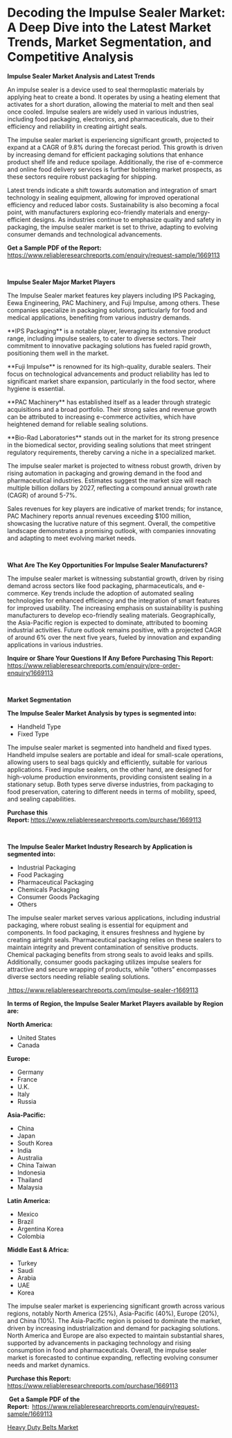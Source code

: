 <p><h1>Decoding the Impulse Sealer Market: A Deep Dive into the Latest Market Trends, Market Segmentation, and Competitive Analysis</h1></p><p><strong>Impulse Sealer Market Analysis and Latest Trends</strong></p>
<p><p>An impulse sealer is a device used to seal thermoplastic materials by applying heat to create a bond. It operates by using a heating element that activates for a short duration, allowing the material to melt and then seal once cooled. Impulse sealers are widely used in various industries, including food packaging, electronics, and pharmaceuticals, due to their efficiency and reliability in creating airtight seals.</p><p>The impulse sealer market is experiencing significant growth, projected to expand at a CAGR of 9.8% during the forecast period. This growth is driven by increasing demand for efficient packaging solutions that enhance product shelf life and reduce spoilage. Additionally, the rise of e-commerce and online food delivery services is further bolstering market prospects, as these sectors require robust packaging for shipping. </p><p>Latest trends indicate a shift towards automation and integration of smart technology in sealing equipment, allowing for improved operational efficiency and reduced labor costs. Sustainability is also becoming a focal point, with manufacturers exploring eco-friendly materials and energy-efficient designs. As industries continue to emphasize quality and safety in packaging, the impulse sealer market is set to thrive, adapting to evolving consumer demands and technological advancements.</p></p>
<p><strong>Get a Sample PDF of the Report:&nbsp;</strong> <a href="https://www.reliableresearchreports.com/enquiry/request-sample/1669113?utm_campaign=3287&utm_medium=2&utm_source=Github&utm_content=ia&utm_term=08042025&utm_id=impulse-sealer">https://www.reliableresearchreports.com/enquiry/request-sample/1669113</a></p>
<p>&nbsp;</p>
<p><strong>Impulse Sealer Major Market Players</strong></p>
<p><p>The Impulse Sealer market features key players including IPS Packaging, Eewa Engineering, PAC Machinery, and Fuji Impulse, among others. These companies specialize in packaging solutions, particularly for food and medical applications, benefiting from various industry demands.</p><p>**IPS Packaging** is a notable player, leveraging its extensive product range, including impulse sealers, to cater to diverse sectors. Their commitment to innovative packaging solutions has fueled rapid growth, positioning them well in the market. </p><p>**Fuji Impulse** is renowned for its high-quality, durable sealers. Their focus on technological advancements and product reliability has led to significant market share expansion, particularly in the food sector, where hygiene is essential. </p><p>**PAC Machinery** has established itself as a leader through strategic acquisitions and a broad portfolio. Their strong sales and revenue growth can be attributed to increasing e-commerce activities, which have heightened demand for reliable sealing solutions.</p><p>**Bio-Rad Laboratories** stands out in the market for its strong presence in the biomedical sector, providing sealing solutions that meet stringent regulatory requirements, thereby carving a niche in a specialized market.</p><p>The impulse sealer market is projected to witness robust growth, driven by rising automation in packaging and growing demand in the food and pharmaceutical industries. Estimates suggest the market size will reach multiple billion dollars by 2027, reflecting a compound annual growth rate (CAGR) of around 5-7%.</p><p>Sales revenues for key players are indicative of market trends; for instance, PAC Machinery reports annual revenues exceeding $100 million, showcasing the lucrative nature of this segment. Overall, the competitive landscape demonstrates a promising outlook, with companies innovating and adapting to meet evolving market needs.</p></p>
<p>&nbsp;</p>
<p><strong>What Are The Key Opportunities For Impulse Sealer Manufacturers?</strong></p>
<p><p>The impulse sealer market is witnessing substantial growth, driven by rising demand across sectors like food packaging, pharmaceuticals, and e-commerce. Key trends include the adoption of automated sealing technologies for enhanced efficiency and the integration of smart features for improved usability. The increasing emphasis on sustainability is pushing manufacturers to develop eco-friendly sealing materials. Geographically, the Asia-Pacific region is expected to dominate, attributed to booming industrial activities. Future outlook remains positive, with a projected CAGR of around 6% over the next five years, fueled by innovation and expanding applications in various industries.</p></p>
<p><strong>Inquire or Share Your Questions If Any Before Purchasing This Report:</strong> <a href="https://www.reliableresearchreports.com/enquiry/pre-order-enquiry/1669113?utm_campaign=3287&utm_medium=2&utm_source=Github&utm_content=ia&utm_term=08042025&utm_id=impulse-sealer">https://www.reliableresearchreports.com/enquiry/pre-order-enquiry/1669113</a></p>
<p>&nbsp;</p>
<p><strong>Market Segmentation</strong></p>
<p><strong>The Impulse Sealer Market Analysis by types is segmented into:</strong></p>
<p><ul><li>Handheld Type</li><li>Fixed Type</li></ul></p>
<p><p>The impulse sealer market is segmented into handheld and fixed types. Handheld impulse sealers are portable and ideal for small-scale operations, allowing users to seal bags quickly and efficiently, suitable for various applications. Fixed impulse sealers, on the other hand, are designed for high-volume production environments, providing consistent sealing in a stationary setup. Both types serve diverse industries, from packaging to food preservation, catering to different needs in terms of mobility, speed, and sealing capabilities.</p></p>
<p><strong>Purchase this Report:&nbsp;</strong><a href="https://www.reliableresearchreports.com/purchase/1669113?utm_campaign=3287&utm_medium=2&utm_source=Github&utm_content=ia&utm_term=08042025&utm_id=impulse-sealer">https://www.reliableresearchreports.com/purchase/1669113</a></p>
<p>&nbsp;</p>
<p><strong>The Impulse Sealer Market Industry Research by Application is segmented into:</strong></p>
<p><ul><li>Industrial Packaging</li><li>Food Packaging</li><li>Pharmaceutical Packaging</li><li>Chemicals Packaging</li><li>Consumer Goods Packaging</li><li>Others</li></ul></p>
<p><p>The impulse sealer market serves various applications, including industrial packaging, where robust sealing is essential for equipment and components. In food packaging, it ensures freshness and hygiene by creating airtight seals. Pharmaceutical packaging relies on these sealers to maintain integrity and prevent contamination of sensitive products. Chemical packaging benefits from strong seals to avoid leaks and spills. Additionally, consumer goods packaging utilizes impulse sealers for attractive and secure wrapping of products, while "others" encompasses diverse sectors needing reliable sealing solutions.</p></p>
<p><a href="https://www.reliableresearchreports.com/impulse-sealer-r1669113?utm_campaign=3287&utm_medium=2&utm_source=Github&utm_content=ia&utm_term=08042025&utm_id=impulse-sealer">&nbsp;https://www.reliableresearchreports.com/impulse-sealer-r1669113</a></p>
<p><strong>In terms of Region, the Impulse Sealer Market Players available by Region are:</strong></p>
<p>
    <p> <strong> North America: </strong>
        <ul>
            <li>United States</li>
            <li>Canada</li>
        </ul>
        </p> 
    <p> <strong> Europe: </strong>
        <ul>
            <li>Germany</li>
            <li>France</li>
            <li>U.K.</li>
            <li>Italy</li>
            <li>Russia</li>
        </ul>
        </p> 
    <p> <strong> Asia-Pacific: </strong>
        <ul>
            <li>China</li>
            <li>Japan</li>
            <li>South Korea</li>
            <li>India</li>
            <li>Australia</li>
            <li>China Taiwan</li>
            <li>Indonesia</li>
            <li>Thailand</li>
            <li>Malaysia</li>
        </ul>
        </p> 
    <p> <strong> Latin America: </strong>
        <ul>
            <li>Mexico</li>
            <li>Brazil</li>
            <li>Argentina Korea</li>
            <li>Colombia</li>
        </ul>
        </p> 
    <p> <strong> Middle East & Africa: </strong>
        <ul>
            <li>Turkey</li>
            <li>Saudi</li>
            <li>Arabia</li>
            <li>UAE</li>
            <li>Korea</li>
        </ul>
    </p>
    </p>
<p><p>The impulse sealer market is experiencing significant growth across various regions, notably North America (25%), Asia-Pacific (40%), Europe (20%), and China (10%). The Asia-Pacific region is poised to dominate the market, driven by increasing industrialization and demand for packaging solutions. North America and Europe are also expected to maintain substantial shares, supported by advancements in packaging technology and rising consumption in food and pharmaceuticals. Overall, the impulse sealer market is forecasted to continue expanding, reflecting evolving consumer needs and market dynamics.</p></p>
<p><strong>Purchase this Report: </strong><a href="https://www.reliableresearchreports.com/purchase/1669113?utm_campaign=3287&utm_medium=2&utm_source=Github&utm_content=ia&utm_term=08042025&utm_id=impulse-sealer">https://www.reliableresearchreports.com/purchase/1669113</a></p>
<p>&nbsp;<strong>Get a Sample PDF of the Report:&nbsp;&nbsp;</strong><a href="https://www.reliableresearchreports.com/enquiry/request-sample/1669113?utm_campaign=3287&utm_medium=2&utm_source=Github&utm_content=ia&utm_term=08042025&utm_id=impulse-sealer">https://www.reliableresearchreports.com/enquiry/request-sample/1669113</a></p>
<p><strong></strong></p>
<p><p><a href="https://github.com/keolalelekr8/Market-Research-Report-List-1/blob/main/heavy-duty-belts-market.md?utm_campaign=3287&utm_medium=2&utm_source=Github&utm_content=ia&utm_term=08042025&utm_id=impulse-sealer">Heavy Duty Belts Market</a></p></p>
